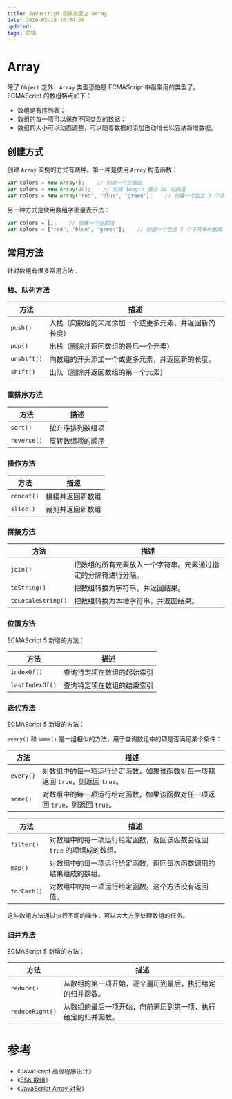 ```yaml
---
title: Javascript 引用类型之 Array
date: 2016-02-18 10:54:08
updated:
tags: 前端
---
```


# Array

除了 `Object` 之外，`Array` 类型恐怕是 ECMAScript 中最常用的类型了。ECMAScript 的数组特点如下：

* 数组是有序列表；
* 数组的每一项可以保存不同类型的数据；
* 数组的大小可以动态调整，可以随着数据的添加自动增长以容纳新增数据。

## 创建方式

创建 `Array` 实例的方式有两种。第一种是使用 `Array` 构造函数：

```javascript
var colors = new Array();    // 创建一个空数组
var colors = new Array(20);    // 创建 length 值为 20 的数组
var colors = new Array("red", "blue", "green");    // 创建一个包含 3 个字符串值的数组
```

另一种方式是使用数组字面量表示法：

```javascript
var colors = [];    // 创建一个空数组
var colors = ["red", "blue", "green"];    // 创建一个包含 3 个字符串的数组
```

## 常用方法

针对数组有很多常用方法：

### 栈、队列方法

|方法|描述|
|---|---|
|`push()`|入栈（向数组的末尾添加一个或更多元素，并返回新的长度）|
|`pop()`|出栈（删除并返回数组的最后一个元素）|
|`unshift()`|向数组的开头添加一个或更多元素，并返回新的长度。|
|`shift()`|出队（删除并返回数组的第一个元素）|

### 重排序方法

|方法|描述|
|---|---|
|`sort()`|按升序排列数组项|
|`reverse()`|反转数组项的顺序|

### 操作方法

|方法|描述|
|---|---|
|`concat()`|拼接并返回新数组|
|`slice()`|裁剪并返回新数组|

### 拼接方法

| 方法               | 描述                                                         |
| ------------------ | ------------------------------------------------------------ |
| `join()`           | 把数组的所有元素放入一个字符串。元素通过指定的分隔符进行分隔。 |
| `toString()`       | 把数组转换为字符串，并返回结果。                             |
| `toLocaleString()` | 把数组转换为本地字符串，并返回结果。                         |

### 位置方法

ECMAScript 5 新增的方法：

|方法|描述|
|---|---|
|`indexOf()`|查询特定项在数组的起始索引|
|`lastIndexOf()`|查询特定项在数组的结束索引|

### 迭代方法

ECMAScript 5 新增的方法：

`every()` 和 `some()` 是一组相似的方法，用于查询数组中的项是否满足某个条件：

|方法|描述|
|---|---|
|`every()`|对数组中的每一项运行给定函数，如果该函数对每一项都返回 `true`，则返回 `true`。|
|`some()`|对数组中的每一项运行给定函数，如果该函数对任一项返回 `true`，则返回 `true`。|

|方法|描述|
|---|---|
|`filter()`|对数组中的每一项运行给定函数，返回该函数会返回 `true` 的项组成的数组。|
|`map()`|对数组中的每一项运行给定函数，返回每次函数调用的结果组成的数组。|
|`forEach()`|对数组中的每一项运行给定函数。这个方法没有返回值。|

这些数组方法通过执行不同的操作，可以大大方便处理数组的任务。

### 归并方法

ECMAScript 5 新增的方法：

|方法|描述|
|---|---|
|`reduce()`|从数组的第一项开始，逐个遍历到最后，执行给定的归并函数。|
|`reduceRight()`|从数组的最后一项开始，向前遍历到第一项，执行给定的归并函数。|

# 参考

* 《JavaScript 高级程序设计》
* 《[ES6 数组](https://www.runoob.com/w3cnote/es6-array.html)》
* 《[JavaScript Array 对象](https://www.w3school.com.cn/jsref/jsref_obj_array.asp)》